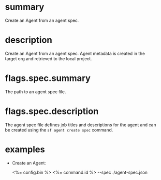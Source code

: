 # summary

Create an Agent from an agent spec.

# description

Create an Agent from an agent spec. Agent metadata is created in the target org and retrieved to the local project.

# flags.spec.summary

The path to an agent spec file.

# flags.spec.description

The agent spec file defines job titles and descriptions for the agent and can be created using the `sf agent create spec` command.

# examples

- Create an Agent:

  <%= config.bin %> <%= command.id %> --spec ./agent-spec.json
